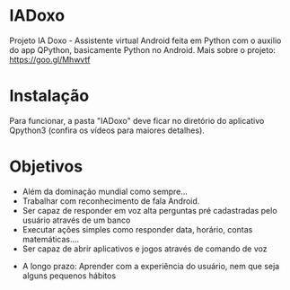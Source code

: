 # IADoxo
 
Projeto IA Doxo - Assistente virtual Android feita em Python com o auxilio do app QPython, basicamente Python no Android.
Mais sobre o projeto: https://goo.gl/Mhwvtf

# Instalação
Para funcionar, a pasta "IADoxo" deve ficar no diretório do aplicativo Qpython3 (confira os vídeos para maiores detalhes).


# Objetivos
- Além da dominação mundial como sempre...
- Trabalhar com reconhecimento de fala Android.
- Ser capaz de responder em voz alta perguntas pré cadastradas pelo usuário através de um banco 
- Executar ações simples como responder data, horário, contas matemáticas.... 
- Ser capaz de abrir aplicativos e jogos através de comando de voz

+ A longo prazo: Aprender com a experiência do usuário, nem que seja alguns pequenos hábitos
